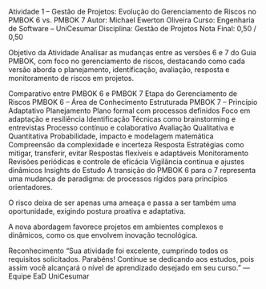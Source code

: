 Atividade 1 – Gestão de Projetos: Evolução do Gerenciamento de Riscos no PMBOK 6 vs. PMBOK 7
Autor: Michael Ewerton Oliveira Curso: Engenharia de Software – UniCesumar Disciplina: Gestão de Projetos Nota Final: 0,50 / 0,50

Objetivo da Atividade
Analisar as mudanças entre as versões 6 e 7 do Guia PMBOK, com foco no gerenciamento de riscos, destacando como cada versão aborda o planejamento, identificação, avaliação, resposta e monitoramento de riscos em projetos.

Comparativo entre PMBOK 6 e PMBOK 7
Etapa do Gerenciamento de Riscos	PMBOK 6 – Área de Conhecimento Estruturada	PMBOK 7 – Princípio Adaptativo
Planejamento	Plano formal com processos definidos	Foco em adaptação e resiliência
Identificação	Técnicas como brainstorming e entrevistas	Processo contínuo e colaborativo
Avaliação Qualitativa e Quantitativa	Probabilidade, impacto e modelagem matemática	Compreensão da complexidade e incerteza
Resposta	Estratégias como mitigar, transferir, evitar	Respostas flexíveis e adaptáveis
Monitoramento	Revisões periódicas e controle de eficácia	Vigilância contínua e ajustes dinâmicos
Insights do Estudo
A transição do PMBOK 6 para o 7 representa uma mudança de paradigma: de processos rígidos para princípios orientadores.

O risco deixa de ser apenas uma ameaça e passa a ser também uma oportunidade, exigindo postura proativa e adaptativa.

A nova abordagem favorece projetos em ambientes complexos e dinâmicos, como os que envolvem inovação tecnológica.

Reconhecimento
“Sua atividade foi excelente, cumprindo todos os requisitos solicitados. Parabéns! Continue se dedicando aos estudos, pois assim você alcançará o nível de aprendizado desejado em seu curso.” — Equipe EaD UniCesumar
